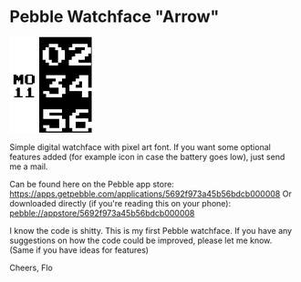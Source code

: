 Pebble Watchface "Arrow"
========================

![pebble watchface "arrow"](https://raw.githubusercontent.com/fgolemo/pebble-face-arrow/master/screen-applite3.png)

Simple digital watchface with pixel art font. If you want some optional features added (for example icon in case the battery goes low), just send me a mail.

Can be found here on the Pebble app store: 
https://apps.getpebble.com/applications/5692f973a45b56bdcb000008
Or downloaded directly (if you're reading this on your phone):
[pebble://appstore/5692f973a45b56bdcb000008](pebble://appstore/5692f973a45b56bdcb000008)

I know the code is shitty. This is my first Pebble watchface. If you have any suggestions on how the code could be improved, please let me know. (Same if you have ideas for features)

Cheers,
Flo



